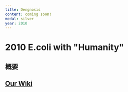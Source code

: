 ```yaml
---
title: Dengnosis
content: coming soon!
medal: silver
year: 2010
---
```

# 2010 E.coli with "Humanity"

## 概要

## [Our Wiki](https://2010.igem.org/Team:Tokyo_Tech)